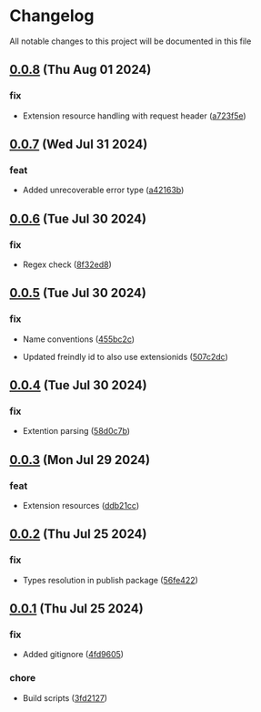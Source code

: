 
# Changelog

All notable changes to this project will be documented in this file


## [0.0.8](https://github.com/joostvdwsd/azure-custom-resources/compare/v0.0.7...v0.0.8) (Thu Aug 01 2024)

### fix

* Extension resource handling with request header ([a723f5e](https://github.com/joostvdwsd/azure-custom-resources/commit/a723f5e562063977bd8733a76bd432ab0c6446cf))

## [0.0.7](https://github.com/joostvdwsd/azure-custom-resources/compare/v0.0.6...v0.0.7) (Wed Jul 31 2024)

### feat

* Added unrecoverable error type ([a42163b](https://github.com/joostvdwsd/azure-custom-resources/commit/a42163b70d29e536de33f8349d9d8a5a4cf6f774))

## [0.0.6](https://github.com/joostvdwsd/azure-custom-resources/compare/v0.0.5...v0.0.6) (Tue Jul 30 2024)

### fix

* Regex check ([8f32ed8](https://github.com/joostvdwsd/azure-custom-resources/commit/8f32ed8b952e961b3b79d63f338cae3d0ef7a7a5))

## [0.0.5](https://github.com/joostvdwsd/azure-custom-resources/compare/v0.0.4...v0.0.5) (Tue Jul 30 2024)

### fix

* Name conventions ([455bc2c](https://github.com/joostvdwsd/azure-custom-resources/commit/455bc2c1783e350c3ac91d676393315b68d758ee))

* Updated freindly id to also use extensionids ([507c2dc](https://github.com/joostvdwsd/azure-custom-resources/commit/507c2dc196d18d59fe12a430b2c5d5f011053a1d))

## [0.0.4](https://github.com/joostvdwsd/azure-custom-resources/compare/v0.0.3...v0.0.4) (Tue Jul 30 2024)

### fix

* Extention parsing ([58d0c7b](https://github.com/joostvdwsd/azure-custom-resources/commit/58d0c7b01b74e36ed191fc06c29a8372f25db477))

## [0.0.3](https://github.com/joostvdwsd/azure-custom-resources/compare/v0.0.2...v0.0.3) (Mon Jul 29 2024)

### feat

* Extension resources ([ddb21cc](https://github.com/joostvdwsd/azure-custom-resources/commit/ddb21ccb654b4c824d4899e9b9ec80b1c53c3737))

## [0.0.2](https://github.com/joostvdwsd/azure-custom-resources/compare/v0.0.1...v0.0.2) (Thu Jul 25 2024)

### fix

* Types resolution in publish package ([56fe422](https://github.com/joostvdwsd/azure-custom-resources/commit/56fe422dd4f705e969c7b4b3ec985ec7d5afc8ad))

## [0.0.1](https://github.com/joostvdwsd/azure-custom-resources/compare/v0.0.0...v0.0.1) (Thu Jul 25 2024)

### fix

* Added gitignore ([4fd9605](https://github.com/joostvdwsd/azure-custom-resources/commit/4fd96050bb6fef052378e76b559f1dd257bb59e7))

### chore

* Build scripts ([3fd2127](https://github.com/joostvdwsd/azure-custom-resources/commit/3fd21277c895a6277256cbe4eb12e359d18b40d1))
